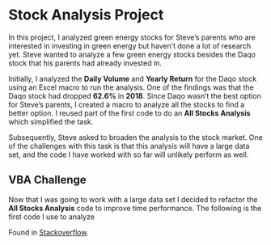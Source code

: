 # Stock Analysis Project

In this project, I analyzed green energy stocks for Steve’s parents who are interested in investing in green energy but haven’t done a lot of research yet. Steve wanted to analyze a few green energy stocks besides the Daqo stock that his parents had already invested in. 

Initially, I analyzed the **Daily Volume** and **Yearly Return** for the Daqo stock using an Excel macro to run the analysis. One of the findings was that the Daqo stock had dropped **62.6%** in **2018**. Since Daqo wasn’t the best option for Steve’s parents, I created a macro to analyze all the stocks to find a better option. 
I reused part of the first code to do an **All Stocks Analysis** which simplified the task. 

Subsequently, Steve asked to broaden the analysis to the stock market. One of the challenges with this task is that this analysis will have a large data set, and the code I have worked with so far will unlikely perform as well. 

## VBA Challenge

Now that I was going to work with a large data set I decided to refactor the **All Stocks Analysis** code to improve time performance. The following is the first code I use to analyze  

Found in [Stackoverflow](https://stackoverflow.com/questions/43983284/what-are-the-advantages-and-disadvantages-of-refactoring-code-smell-in-software).
